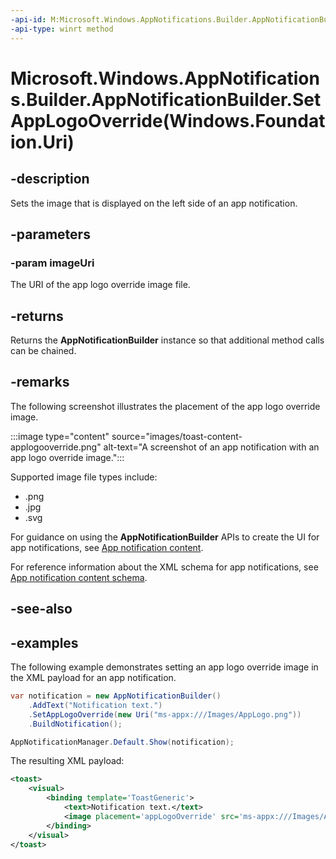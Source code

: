```yaml
---
-api-id: M:Microsoft.Windows.AppNotifications.Builder.AppNotificationBuilder.SetAppLogoOverride(Windows.Foundation.Uri)
-api-type: winrt method
---
```


# Microsoft.Windows.AppNotifications.Builder.AppNotificationBuilder.SetAppLogoOverride(Windows.Foundation.Uri)

<!--
public Microsoft.Windows.AppNotifications.Builder.AppNotificationBuilder SetAppLogoOverride (System.Uri imageUri);
-->


## -description

Sets the image that is displayed on the left side of an app notification.

## -parameters

### -param imageUri

The URI of the app logo override image file.

## -returns

Returns the **AppNotificationBuilder** instance so that additional method calls can be chained.

## -remarks

The following screenshot illustrates the placement of the app logo override image.

:::image type="content" source="images/toast-content-applogooverride.png" alt-text="A screenshot of an app notification with an app logo override image.":::

Supported image file types include:

- .png
- .jpg
- .svg

For guidance on using the **AppNotificationBuilder** APIs to create the UI for app notifications, see [App notification content](/windows/apps/design/shell/tiles-and-notifications/adaptive-interactive-toasts).

For reference information about the XML schema for app notifications, see [App notification content schema](/windows/apps/design/shell/tiles-and-notifications/toast-schema).

## -see-also

## -examples

The following example demonstrates setting an app logo override image in the XML payload for an app notification. 

```csharp
var notification = new AppNotificationBuilder()
    .AddText("Notification text.")
    .SetAppLogoOverride(new Uri("ms-appx:///Images/AppLogo.png"))
    .BuildNotification();

AppNotificationManager.Default.Show(notification);
```

The resulting XML payload:

```xml
<toast>
    <visual>
        <binding template='ToastGeneric'>
            <text>Notification text.</text>
            <image placement='appLogoOverride' src='ms-appx:///Images/AppLogo.png'/>
        </binding>
    </visual>
</toast>
```


